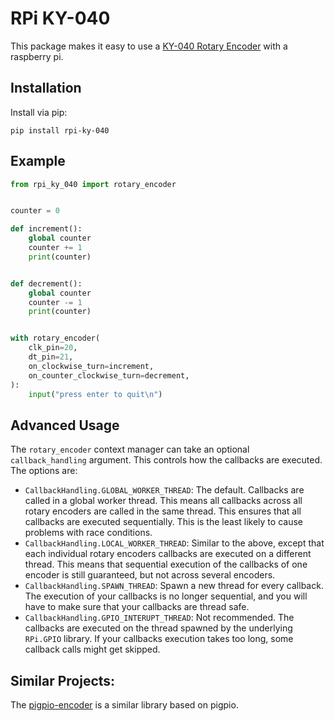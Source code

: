 # RPi KY-040

This package makes it easy to use a [KY-040 Rotary Encoder](https://www.rcscomponents.kiev.ua/datasheets/ky-040-datasheet.pdf) with a raspberry pi.

## Installation

Install via pip:
```
pip install rpi-ky-040
```

## Example

```python
from rpi_ky_040 import rotary_encoder


counter = 0

def increment():
    global counter
    counter += 1
    print(counter)


def decrement():
    global counter
    counter -= 1
    print(counter)


with rotary_encoder(
    clk_pin=20,
    dt_pin=21,
    on_clockwise_turn=increment,
    on_counter_clockwise_turn=decrement,
):
    input("press enter to quit\n")
```


## Advanced Usage

The `rotary_encoder` context manager can take an optional `callback_handling` argument. This controls how the callbacks are executed. The options are:

- `CallbackHandling.GLOBAL_WORKER_THREAD`: The default. Callbacks are called in a global worker thread. This means all callbacks across all rotary encoders are called in the same thread. This ensures that all callbacks are executed sequentially. This is the least likely to cause problems with race conditions.
- `CallbackHandling.LOCAL_WORKER_THREAD`: Similar to the above, except that each individual rotary encoders callbacks are executed on a different thread. This means that sequential execution of the callbacks of one encoder is still guaranteed, but not across several encoders.
- `CallbackHandling.SPAWN_THREAD`: Spawn a new thread for every callback. The execution of your callbacks is no longer sequential, and you will have to make sure that your callbacks are thread safe.
- `CallbackHandling.GPIO_INTERUPT_THREAD`:  Not recommended. The callbacks are executed on the thread spawned by the underlying `RPi.GPIO` library. If your callbacks execution takes too long, some callback calls might get skipped.


## Similar Projects:

The [pigpio-encoder](https://pypi.org/project/pigpio-encoder/) is a similar library based on pigpio.
